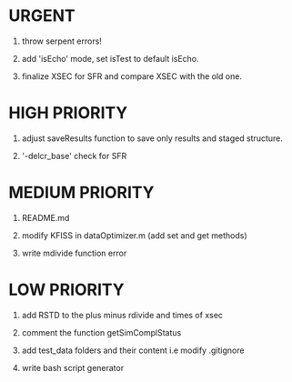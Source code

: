 URGENT
=======

1. throw serpent errors!

2. add 'isEcho' mode, set isTest to default isEcho.

3. finalize XSEC for SFR and compare XSEC with the old one.

HIGH PRIORITY
=============

1. adjust saveResults function to save only results and staged structure.

2. '-delcr_base' check for SFR

MEDIUM PRIORITY
===============

1. README.md

2. modify KFISS in dataOptimizer.m (add set and get methods)

3. write mdivide function error


LOW PRIORITY
============

1. add RSTD to the plus minus rdivide and times of xsec

2. comment the function getSimComplStatus

3. add test_data folders and their content i.e modify .gitignore

4. write bash script generator